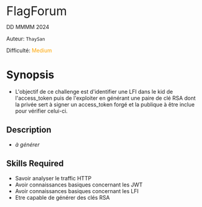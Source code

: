<font size='6'>FlagForum</font>

DD MMMM 2024

Auteur: `ThaySan`

Difficulté: <font color=orange>Medium</font>

# Synopsis

- L'objectif de ce challenge est d'identifier une LFI dans le kid de l'access_token puis de l'exploiter en générant une paire de clé RSA dont la privée sert à signer un access_token forgé et la publique à être inclue pour vérifier celui-ci.

## Description

- *à générer*


## Skills Required

- Savoir analyser le traffic HTTP
- Avoir connaissances basiques concernant les JWT
- Avoir connaissances basiques concernant les LFI
- Etre capable de générer des clés RSA
